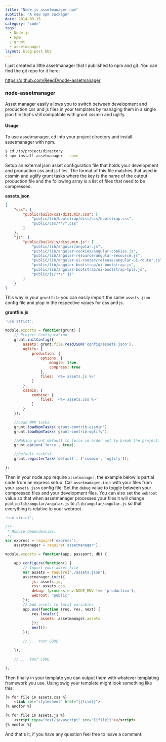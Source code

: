 ```yaml
---
title: "Node.js assetmanager npm"
subtitle: "A new npm package"
date: 2014-03-15
category: "code"
tags:
  - Node.js
  - npm
  - grunt
  - assetmanager
layout: blog-post.hbs
---
```


I just created a little assetmanager that I published to npm and git. You can find the git repo for it here:

https://github.com/ReedD/node-assetmanager


### node-assetmanager

Asset manager easily allows you to switch between development and production css and js files in your templates by managing them in a single json file that's still compatible with grunt cssmin and uglify.


#### Usage
To use assetmanager, cd into your project directory and install assetmanager with npm.


```bash
$ cd /to/project/directory
$ npm install assetmanager --save

```

Setup an external json asset configuration file that holds your development and production css and js files. The format of this file matches that used in cssmin and uglify grunt tasks where the key is the name of the output production file and the following array is a list of files that need to be compressed.

**assets.json**

```json
{
	"css": {
		"public/build/css/dist.min.css": [
			"public/lib/bootstrap/dist/css/bootstrap.css",
			"public/css/**/*.css"
		]
	},
	"js": {
		"public/build/js/dist.min.js": [
			"public/lib/angular/angular.js",
			"public/lib/angular-cookies/angular-cookies.js",
			"public/lib/angular-resource/angular-resource.js",
			"public/lib/angular-ui-router/release/angular-ui-router.js",
			"public/lib/angular-bootstrap/ui-bootstrap.js",
			"public/lib/angular-bootstrap/ui-bootstrap-tpls.js",
			"public/js/**/*.js"
		]
	}
}

```

This way in your `gruntfile` you can easily import the same `assets.json` config file and plop in the respective values for css and js.

**gruntfile.js**

```javascript
'use strict';

module.exports = function(grunt) {
	// Project Configuration
	grunt.initConfig({
		assets: grunt.file.readJSON('config/assets.json'),
		uglify: {
			production: {
				options: {
					mangle: true,
					compress: true
				},
				files: '<%= assets.js %>'
			}
		},
		cssmin: {
			combine: {
				files: '<%= assets.css %>'
			}
		}
	});

	//Load NPM tasks
	grunt.loadNpmTasks('grunt-contrib-cssmin');
	grunt.loadNpmTasks('grunt-contrib-uglify');

	//Making grunt default to force in order not to break the project.
	grunt.option('force', true);

	//Default task(s).
	grunt.registerTask('default', ['cssmin', 'uglify']);

};

```

Then in your node app require `assetmanager`, the example below is partial code from an express setup. Call `assetmanager.init` with your files from your `assets.json` config file. Set the `debug` value to toggle between your compressed files and your development files. You can also set the `webroot` value so that when assetmanager processes your files it will change `public/lib/angular/angular.js` to `/lib/angular/angular.js` so that everything is relative to your webroot.

```javascript
'use strict';

/**
 * Module dependencies.
 */
var express = require('express'),
	assetmanager = require('assetmanager');

module.exports = function(app, passport, db) {

	app.configure(function() {
		// Import your asset file
		var assets = require('./assets.json');
		assetmanager.init({
			js: assets.js,
			css: assets.css,
			debug: (process.env.NODE_ENV !== 'production'),
			webroot: 'public'
		});
		// Add assets to local variables
		app.use(function (req, res, next) {
			res.locals({
				assets: assetmanager.assets
			});
			next();
		});

		// ... Your CODE

	});

	// ... Your CODE

};
```
Then finally in your template you can output them with whatever templating framework you use. Using swig your template might look something like this:

```html
{% for file in assets.css %}
	<link rel="stylesheet" href="{{file}}">
{% endfor %}

{% for file in assets.js %}
	<script type="text/javascript" src="{{file}}"></script>
{% endfor %}

```

And that's it, if you have any question feel free to leave a comment.
